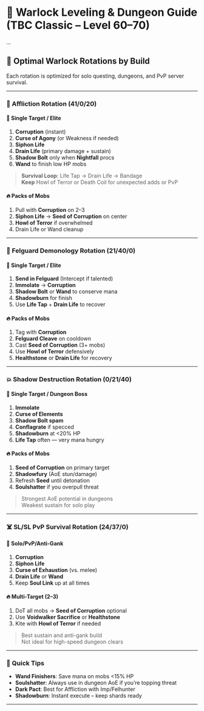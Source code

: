 # 🧙 Warlock Leveling & Dungeon Guide (TBC Classic – Level 60–70)

...

## 🔁 Optimal Warlock Rotations by Build

Each rotation is optimized for solo questing, dungeons, and PvP server survival.

---

### 🧱 Affliction Rotation (41/0/20)

#### 🎯 Single Target / Elite
1. **Corruption** (instant)
2. **Curse of Agony** (or Weakness if needed)
3. **Siphon Life**
4. **Drain Life** (primary damage + sustain)
5. **Shadow Bolt** only when **Nightfall** procs
6. **Wand** to finish low HP mobs

> **Survival Loop**: Life Tap → Drain Life → Bandage  
> **Keep** Howl of Terror or Death Coil for unexpected adds or PvP

#### 🔥 Packs of Mobs
1. Pull with **Corruption** on 2–3
2. **Siphon Life** → **Seed of Corruption** on center
3. **Howl of Terror** if overwhelmed
4. Drain Life or Wand cleanup

---

### 🐶 Felguard Demonology Rotation (21/40/0)

#### 🎯 Single Target / Elite
1. **Send in Felguard** (Intercept if talented)
2. **Immolate** → **Corruption**
3. **Shadow Bolt** or **Wand** to conserve mana
4. **Shadowburn** for finish
5. Use **Life Tap** + **Drain Life** to recover

#### 🔥 Packs of Mobs
1. Tag with **Corruption**
2. **Felguard Cleave** on cooldown
3. Cast **Seed of Corruption** (3+ mobs)
4. Use **Howl of Terror** defensively
5. **Healthstone** or **Drain Life** for recovery

---

### 💥 Shadow Destruction Rotation (0/21/40)

#### 🎯 Single Target / Dungeon Boss
1. **Immolate**
2. **Curse of Elements**
3. **Shadow Bolt spam**
4. **Conflagrate** if specced
5. **Shadowburn** at <20% HP
6. **Life Tap** often — very mana hungry

#### 🔥 Packs of Mobs
1. **Seed of Corruption** on primary target
2. **Shadowfury** (AoE stun/damage)
3. Refresh **Seed** until detonation
4. **Soulshatter** if you overpull threat

> Strongest AoE potential in dungeons  
> Weakest sustain for solo play

---

### ☠️ SL/SL PvP Survival Rotation (24/37/0)

#### 🎯 Solo/PvP/Anti-Gank
1. **Corruption**
2. **Siphon Life**
3. **Curse of Exhaustion** (vs. melee)
4. **Drain Life** or **Wand**
5. Keep **Soul Link** up at all times

#### 🔥 Multi-Target (2–3)
1. DoT all mobs → **Seed of Corruption** optional
2. Use **Voidwalker Sacrifice** or **Healthstone**
3. Kite with **Howl of Terror** if needed

> Best sustain and anti-gank build  
> Not ideal for high-speed dungeon clears

---

### 📎 Quick Tips
- **Wand Finishers**: Save mana on mobs <15% HP
- **Soulshatter**: Always use in dungeon AoE if you’re topping threat
- **Dark Pact**: Best for Affliction with Imp/Felhunter
- **Shadowburn**: Instant execute – keep shards ready

---
